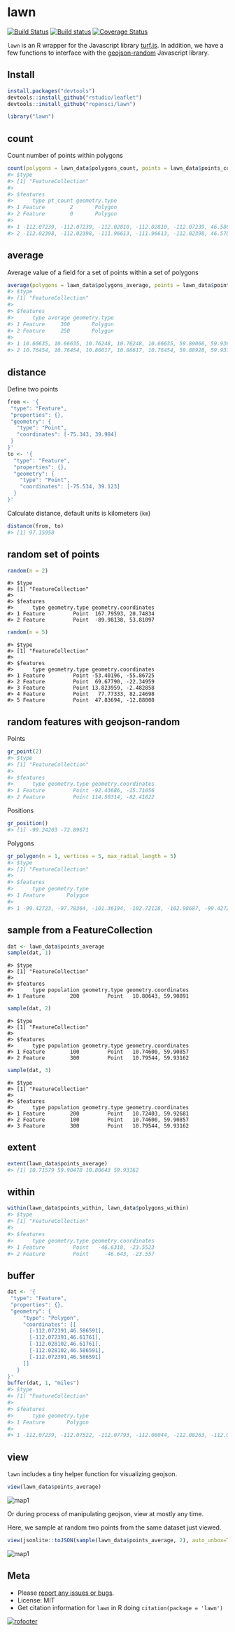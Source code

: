 lawn
=======



[![Build Status](https://travis-ci.org/ropensci/lawn.svg?branch=master)](https://travis-ci.org/ropensci/lawn)
[![Build status](https://ci.appveyor.com/api/projects/status/v7d3p3q9j97h0ttw?svg=true)](https://ci.appveyor.com/project/sckott/lawn)
[![Coverage Status](https://coveralls.io/repos/ropensci/lawn/badge.svg)](https://coveralls.io/r/ropensci/lawn)

`lawn` is an R wrapper for the Javascript library [turf.js](http://turfjs.org/). In addition, we have a few functions to interface with the [geojson-random](https://github.com/mapbox/geojson-random) Javascript library. 

## Install


```r
install.packages("devtools")
devtools::install_github("rstudio/leaflet")
devtools::install_github("ropensci/lawn")
```


```r
library("lawn")
```

## count

Count number of points within polygons


```r
count(polygons = lawn_data$polygons_count, points = lawn_data$points_count)
#> $type
#> [1] "FeatureCollection"
#> 
#> $features
#>      type pt_count geometry.type
#> 1 Feature        2       Polygon
#> 2 Feature        0       Polygon
#>                                                                                           geometry.coordinates
#> 1 -112.07239, -112.07239, -112.02810, -112.02810, -112.07239, 46.58659, 46.61761, 46.61761, 46.58659, 46.58659
#> 2 -112.02398, -112.02398, -111.96613, -111.96613, -112.02398, 46.57043, 46.61502, 46.61502, 46.57043, 46.57043
```


## average

Average value of a field for a set of points within a set of polygons


```r
average(polygons = lawn_data$polygons_average, points = lawn_data$points_average, 'population')
#> $type
#> [1] "FeatureCollection"
#> 
#> $features
#>      type average geometry.type
#> 1 Feature     300       Polygon
#> 2 Feature     250       Polygon
#>                                                                                 geometry.coordinates
#> 1 10.66635, 10.66635, 10.76248, 10.76248, 10.66635, 59.89066, 59.93678, 59.93678, 59.89066, 59.89066
#> 2 10.76454, 10.76454, 10.86617, 10.86617, 10.76454, 59.88928, 59.93713, 59.93713, 59.88928, 59.88928
```

## distance

Define two points


```r
from <- '{
 "type": "Feature",
 "properties": {},
 "geometry": {
   "type": "Point",
   "coordinates": [-75.343, 39.984]
 }
}'
to <- '{
  "type": "Feature",
  "properties": {},
  "geometry": {
    "type": "Point",
    "coordinates": [-75.534, 39.123]
  }
}'
```

Calculate distance, default units is kilometers (`km`)


```r
distance(from, to)
#> [1] 97.15958
```

## random set of points


```r
random(n = 2)
```

```
#> $type
#> [1] "FeatureCollection"
#> 
#> $features
#>      type geometry.type geometry.coordinates
#> 1 Feature         Point  167.79593, 20.74834
#> 2 Feature         Point  -89.98138, 53.81097
```

```r
random(n = 5)
```

```
#> $type
#> [1] "FeatureCollection"
#> 
#> $features
#>      type geometry.type geometry.coordinates
#> 1 Feature         Point -53.40196, -55.86725
#> 2 Feature         Point  69.67790, -22.34959
#> 3 Feature         Point 13.823959, -2.482858
#> 4 Feature         Point   77.77333, 82.24698
#> 5 Feature         Point  47.83694, -12.88008
```

## random features with geojson-random

Points


```r
gr_point(2)
#> $type
#> [1] "FeatureCollection"
#> 
#> $features
#>      type geometry.type geometry.coordinates
#> 1 Feature         Point -92.43686, -15.71056
#> 2 Feature         Point 114.50314, -82.41822
```

Positions


```r
gr_position()
#> [1] -99.24203 -72.89671
```

Polygons


```r
gr_polygon(n = 1, vertices = 5, max_radial_length = 5)
#> $type
#> [1] "FeatureCollection"
#> 
#> $features
#>      type geometry.type
#> 1 Feature       Polygon
#>                                                                                                                    geometry.coordinates
#> 1 -99.42723, -97.78364, -101.36194, -102.72128, -102.98687, -99.42723, -48.66548, -54.16479, -53.88559, -51.59829, -50.56932, -48.66548
```

## sample from a FeatureCollection


```r
dat <- lawn_data$points_average
sample(dat, 1)
```

```
#> $type
#> [1] "FeatureCollection"
#> 
#> $features
#>      type population geometry.type geometry.coordinates
#> 1 Feature        200         Point   10.80643, 59.90891
```

```r
sample(dat, 2)
```

```
#> $type
#> [1] "FeatureCollection"
#> 
#> $features
#>      type population geometry.type geometry.coordinates
#> 1 Feature        100         Point   10.74600, 59.90857
#> 2 Feature        300         Point   10.79544, 59.93162
```

```r
sample(dat, 3)
```

```
#> $type
#> [1] "FeatureCollection"
#> 
#> $features
#>      type population geometry.type geometry.coordinates
#> 1 Feature        200         Point   10.72403, 59.92681
#> 2 Feature        100         Point   10.74600, 59.90857
#> 3 Feature        300         Point   10.79544, 59.93162
```

## extent


```r
extent(lawn_data$points_average)
#> [1] 10.71579 59.90478 10.80643 59.93162
```

## within


```r
within(lawn_data$points_within, lawn_data$polygons_within)
#> $type
#> [1] "FeatureCollection"
#> 
#> $features
#>      type geometry.type geometry.coordinates
#> 1 Feature         Point   -46.6318, -23.5523
#> 2 Feature         Point     -46.643, -23.557
```

## buffer


```r
dat <- '{
 "type": "Feature",
 "properties": {},
 "geometry": {
     "type": "Polygon",
     "coordinates": [[
       [-112.072391,46.586591],
       [-112.072391,46.61761],
       [-112.028102,46.61761],
       [-112.028102,46.586591],
       [-112.072391,46.586591]
     ]]
   }
}'
buffer(dat, 1, "miles")
#> $type
#> [1] "FeatureCollection"
#> 
#> $features
#>      type geometry.type
#> 1 Feature       Polygon
#>                                                                                                                                                                                                                                                                                                                                                                                                                                                                                                                                                                                                                                                                                                                                                                                                                           geometry.coordinates
#> 1 -112.07239, -112.07522, -112.07793, -112.08044, -112.08263, -112.08443, -112.08577, -112.08660, -112.08687, -112.08687, -112.08660, -112.08577, -112.08443, -112.08263, -112.08044, -112.07793, -112.07522, -112.07239, -112.02810, -112.02528, -112.02256, -112.02006, -112.01786, -112.01606, -112.01472, -112.01390, -112.01362, -112.01362, -112.01390, -112.01472, -112.01606, -112.01786, -112.02006, -112.02256, -112.02528, -112.02810, -112.07239, 46.57211, 46.57239, 46.57321, 46.57455, 46.57635, 46.57854, 46.58105, 46.58377, 46.58659, 46.61761, 46.62044, 46.62315, 46.62566, 46.62785, 46.62965, 46.63099, 46.63181, 46.63209, 46.63209, 46.63181, 46.63099, 46.62965, 46.62785, 46.62566, 46.62315, 46.62044, 46.61761, 46.58659, 46.58377, 46.58105, 46.57854, 46.57635, 46.57455, 46.57321, 46.57239, 46.57211, 46.57211
```

## view

`lawn` includes a tiny helper function for visualizing geojson. 


```r
view(lawn_data$points_average)
```

![map1](inst/img/map1.png)

Or during process of manipulating geojson, view at mostly any time. 

Here, we sample at random two points from the same dataset just viewed.


```r
view(jsonlite::toJSON(sample(lawn_data$points_average, 2), auto_unbox=TRUE))
```

![map1](inst/img/map2.png)

## Meta

* Please [report any issues or bugs](https://github.com/ropensci/lawn/issues).
* License: MIT
* Get citation information for `lawn` in R doing `citation(package = 'lawn')`

[![rofooter](http://ropensci.org/public_images/github_footer.png)](http://ropensci.org)
